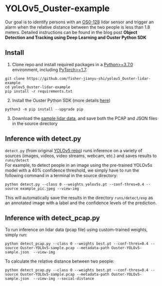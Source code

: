 # YOLOv5_Ouster-example
Our goal is to identify persons with an [OS0-128](https://ouster.com/products/scanning-lidar/os0-sensor/) lidar sensor and trigger an alarm when the relative distance between the two people is less than 1.8 meters. Detailed instructions can be found in the blog post **Object Detection and Tracking using Deep Learning and Ouster Python SDK**

## Install
1. Clone repo and install required packages in a [Python>=3.7.0](https://www.python.org/) environment, including [PyTorch>=1.7](https://pytorch.org/get-started/locally/). 
```
git clone https://github.com/fisher-jianyu-shi/yolov5_Ouster-lidar-example 
cd yolov5_Ouster-lidar-example 
pip install -r requirements.txt  
```

2. Install the Ouster Python SDK (more details [here](https://static.ouster.dev/sdk-docs/installation.html))  
```
python3 -m pip install --upgrade pip
```

3. Download the [sample lidar data](https://data.ouster.dev/drive/20048), and save both the PCAP and JSON files in the source directory

## Inference with detect.py
`detect.py` (from original [YOLOv5 repo](https://github.com/ultralytics/yolov5)) runs inference on a variety of sources (images, videos, video streams, webcam, etc.) and saves results to `runs/detect`  
For example, to detect people in an image using the pre-trained YOLOv5s model with a 40% confidence threshold, we simply have to run the following command in a terminal in the source directory:
```
python detect.py --class 0 --weights yolov5s.pt --conf-thres=0.4 --source example_pic.jpeg --view-img 
```

This will automatically save the results in the directory `runs/detect/exp` as an annotated image with a label and the confidence levels of the prediction. 

## Inference with detect_pcap.py
To run inference on lidar data (pcap file) using custom-trained weights, simply run:
```
python detect_pcap.py --class 0 --weights best.pt --conf-thres=0.4 --source Ouster-YOLOv5-sample.pcap --metadata-path Ouster-YOLOv5-sample.json  --view-img
```
To calculate the relative distance between two people:
```
python detect_pcap.py --class 0 --weights best.pt --conf-thres=0.4 --source Ouster-YOLOv5-sample.pcap --metadata-path Ouster-YOLOv5-sample.json  --view-img --social-distance
```
